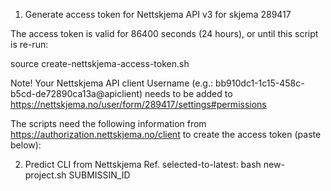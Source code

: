 1. Generate access token for Nettskjema API v3 for skjema 289417

The access token is valid for 86400 seconds (24 hours),
or until this script is re-run:

source create-nettskjema-access-token.sh

Note! Your Nettskjema API client Username (e.g.: bb910dc1-1c15-458c-b5cd-de72890ca13a@apiclient)
needs to be added to https://nettskjema.no/user/form/289417/settings#permissions

The scripts need the following information from 
https://authorization.nettskjema.no/client
to create the access token (paste below):

2. Predict CLI from Nettskjema Ref. selected-to-latest: bash new-project.sh SUBMISSIN_ID
